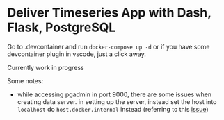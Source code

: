 # Deliver Timeseries App with Dash, Flask, PostgreSQL

Go to .devcontainer and run `docker-compose up -d` or if you have some devcontainer plugin in vscode, just a click away.

Currently work in progress

Some notes:
- while accessing pgadmin in port 9000, there are some issues when creating data server. in setting up the server, instead set the host into `localhost` do `host.docker.internal` instead (referring to this [issue](https://github.com/npgsql/efcore.pg/issues/225))